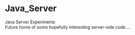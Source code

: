 # Java_Server
Java Server Experiments<br>
Future home of some hopefully interesting server-side code....
